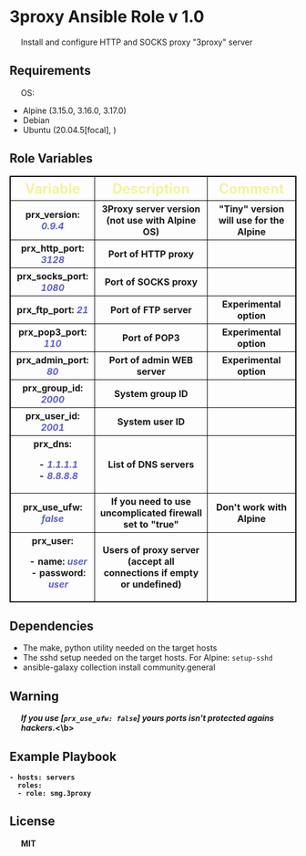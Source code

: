 3proxy Ansible Role v 1.0
=========

Install and configure HTTP and SOCKS proxy "3proxy" server 

Requirements
------------

OS:
- Alpine (3.15.0, 3.16.0, 3.17.0)
- Debian
- Ubuntu (20.04.5[focal], )

Role Variables
--------------
<style>
table, th, td, tfoot {
  border: 1px solid black;
  border-collapse: collapse; 
}
thead {
  font-size:24px;
  color:#f3f399;
}
tr.odd1 { background:rgb(60, 60, 60)}
p, br { margin-left: 20px }
em { color:#5e5edb }
</style>

<table>
<thead>
<tr class="header" >
<th>Variable</th>
<th>Description</th>
<th>Comment</th>
</tr>
</thead>
<tr class="odd">
<th>prx_version: <em>0.9.4</em> </th>
<th>3Proxy server version (not use with Alpine OS)</th>
<th>"Tiny" version will use for the Alpine</th>
<tr class="even">
<th>prx_http_port: <em>3128</em></th>
<th>Port of HTTP proxy</th>
<th></th>
<tr class="odd">
<th>prx_socks_port: <em>1080</em></th>
<th>Port of SOCKS proxy</th>
<th></th>
<tr class="even">
<th>prx_ftp_port: <em>21</em></th>
<th>Port of FTP server</th>
<th>Experimental option</th>
<tr class="odd">
<th>prx_pop3_port: <em>110</em></th>
<th>Port of POP3</th>
<th>Experimental option</th>
<tr class="even">
<th>prx_admin_port: <em>80</em></th>
<th>Port of admin WEB server</th>
<th>Experimental option</th>
<tr class="odd">
<th>prx_group_id: <em>2000</em></th>
<th> System group ID</th>
<th></th>
<tr class="even">
<th>prx_user_id: <em>2001</em></th>
<th> System user ID</th>
<th></th>
<tr class="odd">
<th>prx_dns:<p>
  - <em>1.1.1.1</em><br>
  - <em>8.8.8.8</em</th>
<th>List of DNS servers</th>
<th></th>
<tr class="even">
<th>prx_use_ufw: <em>false</em></th>
<th>If you need to use uncomplicated firewall set to "true"</th>
<th>Don't work with Alpine</th>
<tfoot> <th>prx_user:<p>
  - name: <em >user</em><br>
  - password: <em >user</em></th>
<th>Users of proxy server (accept all connections if empty or undefined)</th>
<th></th>
</tfoot>
</table>

Dependencies
------------

- The make, python utility needed on the target hosts 
- The sshd setup needed on the target hosts. For Alpine: ```setup-sshd```
- ansible-galaxy collection install community.general

Warning
----------------
<b><i>If you use [```prx_use_ufw: false```] yours ports isn't protected agains hackers.</i><\b>

Example Playbook
----------------

```
- hosts: servers
  roles:
  - role: smg.3proxy
```

License
-------

MIT
